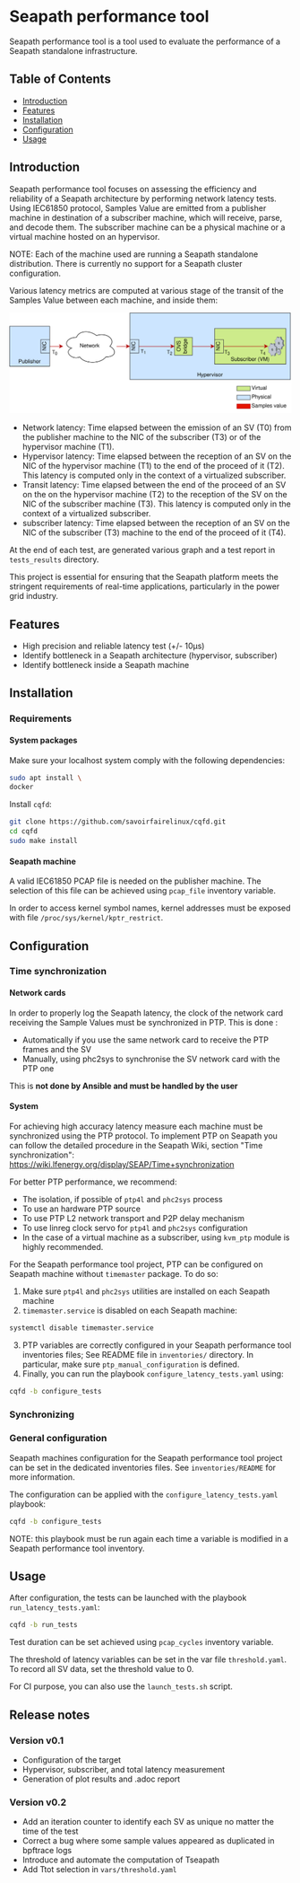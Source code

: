 # Seapath performance tool

Seapath performance tool is a tool used to evaluate the performance of a Seapath
standalone infrastructure.

## Table of Contents

- [Introduction](#introduction)
- [Features](#features)
- [Installation](#installation)
- [Configuration](#configuration)
- [Usage](#usage)

## Introduction

Seapath performance tool focuses on assessing the efficiency and reliability of a
Seapath architecture by performing network latency tests. Using
IEC61850 protocol, Samples Value are emitted from a publisher machine
in destination of a subscriber machine, which will receive, parse, and
decode them. The subscriber machine can be a physical machine or a
virtual machine hosted on an hypervisor.

NOTE: Each of the machine used are running a Seapath standalone
distribution. There is currently no support for a Seapath cluster
configuration.

Various latency metrics are computed at various stage of the transit of the Samples
Value between each machine, and inside them:

![screenshot](img/latency_overview.png)
- Network latency: Time elapsed between the emission of an SV (T0) from the
  publisher machine to the NIC of the subscriber (T3) or of the
  hypervisor machine (T1).
- Hypervisor latency: Time elapsed between the reception of an SV on
  the NIC of the hypervisor machine (T1) to the end of the proceed of
  it (T2). This latency is computed only in the
  context of a virtualized subscriber.
- Transit latency: Time elapsed between the end of the proceed of an SV on
  the on the hypervisor machine (T2) to the reception of the SV on the NIC
  of the subscriber machine (T3). This latency is computed only in the
  context of a virtualized subscriber.
- subscriber latency: Time elapsed between the reception of an SV on
  the NIC of the subscriber (T3) machine to the end of the proceed of
  it (T4).

At the end of each test, are generated various graph and a test report
in `tests_results` directory.

This project is essential for ensuring that the Seapath platform meets
the stringent requirements of real-time applications, particularly in
the power grid industry.

## Features

- High precision and reliable latency test (+/- 10µs)
- Identify bottleneck in a Seapath architecture (hypervisor, subscriber)
- Identify bottleneck inside a Seapath machine

## Installation
### Requirements
#### System packages

Make sure your localhost system comply with the following dependencies:
```bash
sudo apt install \
docker
```

Install `cqfd`:
```bash
git clone https://github.com/savoirfairelinux/cqfd.git
cd cqfd
sudo make install
```

#### Seapath machine

A valid IEC61850 PCAP file is needed on the publisher machine. The
selection of this file can be achieved using `pcap_file` inventory
variable.

In order to access kernel symbol names, kernel addresses must be
exposed with file `/proc/sys/kernel/kptr_restrict`.

## Configuration
###  Time synchronization
#### Network cards

In order to properly log the Seapath latency, the clock of the network card receiving the Sample Values must be synchronized in PTP. This is done :
- Automatically if you use the same network card to receive the PTP frames and the SV
- Manually, using phc2sys to synchronise the SV network card with the PTP one

This is **not done by Ansible and must be handled by the user**

#### System

For achieving high accuracy latency measure each machine must be
synchronized using the PTP protocol.
To implement PTP on Seapath you can follow the detailed procedure in
the Seapath Wiki, section "Time synchronization":
https://wiki.lfenergy.org/display/SEAP/Time+synchronization

For better PTP performance, we recommend:
- The isolation, if possible of `ptp4l` and `phc2sys` process
- To use an hardware PTP source
- To use PTP L2 network transport and P2P delay mechanism
- To use linreg clock servo for `ptp4l` and `phc2sys` configuration
- In the case of a virtual machine as a subscriber, using `kvm_ptp`
module is highly recommended.

For the Seapath performance tool project, PTP can be configured on Seapath machine
without `timemaster` package. To do so:

1. Make sure `ptp4l` and `phc2sys` utilities are installed on each
Seapath machine
2. `timemaster.service` is disabled on each Seapath machine:
```bash
systemctl disable timemaster.service
```

3. PTP variables are correctly configured in your Seapath performance tool inventories
files; See README file in `inventories/` directory. In particular, make
sure `ptp_manual_configuration` is defined.
4. Finally, you can run the playbook `configure_latency_tests.yaml` using:
```bash
cqfd -b configure_tests
```

### Synchronizing

### General configuration

Seapath machines configuration for the Seapath performance tool project can be set in
the dedicated inventories files. See `inventories/README` for more
information.

The configuration can be applied with the `configure_latency_tests.yaml` playbook:

```bash
cqfd -b configure_tests
```

NOTE: this playbook must be run again each time a variable is modified in a
Seapath performance tool inventory.

## Usage

After configuration, the tests can be launched with the playbook
`run_latency_tests.yaml`:
```bash
cqfd -b run_tests
```

Test duration can be set achieved using `pcap_cycles` inventory
variable.

The threshold of latency variables can be set in the var file
`threshold.yaml`. To record all SV data, set the threshold value to 0.

For CI purpose, you can also use the `launch_tests.sh` script.

## Release notes

### Version v0.1

* Configuration of the target
* Hypervisor, subscriber, and total latency measurement
* Generation of plot results and .adoc report

### Version v0.2

* Add an iteration counter to identify each SV as unique no matter the time of the test
* Correct a bug where some sample values appeared as duplicated in bpftrace logs
* Introduce and automate the computation of Tseapath
* Add Ttot selection in `vars/threshold.yaml`
